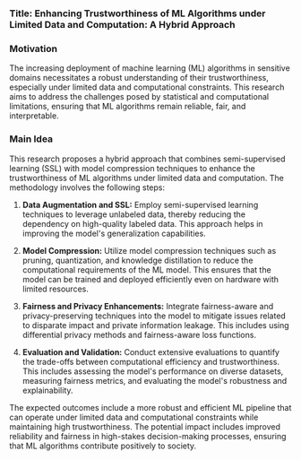 ### Title: Enhancing Trustworthiness of ML Algorithms under Limited Data and Computation: A Hybrid Approach

### Motivation
The increasing deployment of machine learning (ML) algorithms in sensitive domains necessitates a robust understanding of their trustworthiness, especially under limited data and computational constraints. This research aims to address the challenges posed by statistical and computational limitations, ensuring that ML algorithms remain reliable, fair, and interpretable.

### Main Idea
This research proposes a hybrid approach that combines semi-supervised learning (SSL) with model compression techniques to enhance the trustworthiness of ML algorithms under limited data and computation. The methodology involves the following steps:

1. **Data Augmentation and SSL:** Employ semi-supervised learning techniques to leverage unlabeled data, thereby reducing the dependency on high-quality labeled data. This approach helps in improving the model's generalization capabilities.

2. **Model Compression:** Utilize model compression techniques such as pruning, quantization, and knowledge distillation to reduce the computational requirements of the ML model. This ensures that the model can be trained and deployed efficiently even on hardware with limited resources.

3. **Fairness and Privacy Enhancements:** Integrate fairness-aware and privacy-preserving techniques into the model to mitigate issues related to disparate impact and private information leakage. This includes using differential privacy methods and fairness-aware loss functions.

4. **Evaluation and Validation:** Conduct extensive evaluations to quantify the trade-offs between computational efficiency and trustworthiness. This includes assessing the model's performance on diverse datasets, measuring fairness metrics, and evaluating the model's robustness and explainability.

The expected outcomes include a more robust and efficient ML pipeline that can operate under limited data and computational constraints while maintaining high trustworthiness. The potential impact includes improved reliability and fairness in high-stakes decision-making processes, ensuring that ML algorithms contribute positively to society.